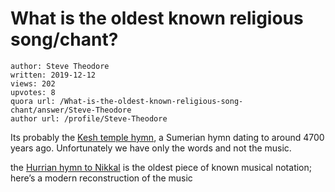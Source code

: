 # What is the oldest known religious song/chant?

	author: Steve Theodore
	written: 2019-12-12
	views: 202
	upvotes: 8
	quora url: /What-is-the-oldest-known-religious-song-chant/answer/Steve-Theodore
	author url: /profile/Steve-Theodore


Its probably the [Kesh temple hymn](https://en.m.wikipedia.org/wiki/Kesh_temple_hymn), a Sumerian hymn dating to around 4700 years ago. Unfortunately we have only the words and not the music.

the [Hurrian hymn to Nikkal](https://www.heritageforpeace.org/the-hymn-to-nikkal/) is the oldest piece of known musical notation; here’s a modern reconstruction of the music



